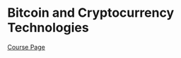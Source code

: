 # Bitcoin and Cryptocurrency Technologies
[Course Page](https://www.coursera.org/learn/cryptocurrency/home/welcome)